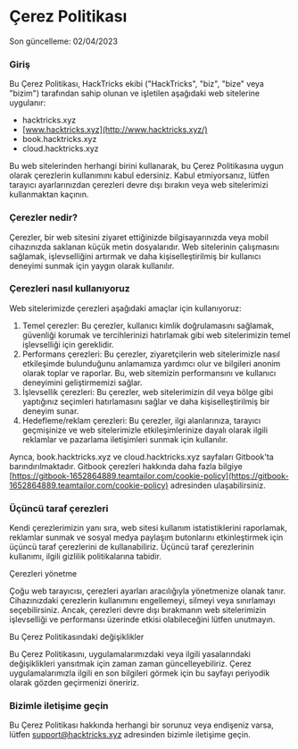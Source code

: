 # Çerez Politikası

Son güncelleme: 02/04/2023

### Giriş

Bu Çerez Politikası, HackTricks ekibi ("HackTricks", "biz", "bize" veya "bizim") tarafından sahip olunan ve işletilen aşağıdaki web sitelerine uygulanır:

* hacktricks.xyz
* [www.hacktricks.xyz](http://www.hacktricks.xyz/)
* book.hacktricks.xyz
* cloud.hacktricks.xyz

Bu web sitelerinden herhangi birini kullanarak, bu Çerez Politikasına uygun olarak çerezlerin kullanımını kabul edersiniz. Kabul etmiyorsanız, lütfen tarayıcı ayarlarınızdan çerezleri devre dışı bırakın veya web sitelerimizi kullanmaktan kaçının.

### Çerezler nedir?

Çerezler, bir web sitesini ziyaret ettiğinizde bilgisayarınızda veya mobil cihazınızda saklanan küçük metin dosyalarıdır. Web sitelerinin çalışmasını sağlamak, işlevselliğini artırmak ve daha kişiselleştirilmiş bir kullanıcı deneyimi sunmak için yaygın olarak kullanılır.

### Çerezleri nasıl kullanıyoruz

Web sitelerimizde çerezleri aşağıdaki amaçlar için kullanıyoruz:

1. Temel çerezler: Bu çerezler, kullanıcı kimlik doğrulamasını sağlamak, güvenliği korumak ve tercihlerinizi hatırlamak gibi web sitelerimizin temel işlevselliği için gereklidir.
2. Performans çerezleri: Bu çerezler, ziyaretçilerin web sitelerimizle nasıl etkileşimde bulunduğunu anlamamıza yardımcı olur ve bilgileri anonim olarak toplar ve raporlar. Bu, web sitemizin performansını ve kullanıcı deneyimini geliştirmemizi sağlar.
3. İşlevsellik çerezleri: Bu çerezler, web sitelerimizin dil veya bölge gibi yaptığınız seçimleri hatırlamasını sağlar ve daha kişiselleştirilmiş bir deneyim sunar.
4. Hedefleme/reklam çerezleri: Bu çerezler, ilgi alanlarınıza, tarayıcı geçmişinize ve web sitelerimizle etkileşimlerinize dayalı olarak ilgili reklamlar ve pazarlama iletişimleri sunmak için kullanılır.

Ayrıca, book.hacktricks.xyz ve cloud.hacktricks.xyz sayfaları Gitbook'ta barındırılmaktadır. Gitbook çerezleri hakkında daha fazla bilgiye [https://gitbook-1652864889.teamtailor.com/cookie-policy](https://gitbook-1652864889.teamtailor.com/cookie-policy) adresinden ulaşabilirsiniz.

### Üçüncü taraf çerezleri

Kendi çerezlerimizin yanı sıra, web sitesi kullanım istatistiklerini raporlamak, reklamlar sunmak ve sosyal medya paylaşım butonlarını etkinleştirmek için üçüncü taraf çerezlerini de kullanabiliriz. Üçüncü taraf çerezlerinin kullanımı, ilgili gizlilik politikalarına tabidir.

Çerezleri yönetme

Çoğu web tarayıcısı, çerezleri ayarları aracılığıyla yönetmenize olanak tanır. Cihazınızdaki çerezlerin kullanımını engellemeyi, silmeyi veya sınırlamayı seçebilirsiniz. Ancak, çerezleri devre dışı bırakmanın web sitelerimizin işlevselliği ve performansı üzerinde etkisi olabileceğini lütfen unutmayın.

Bu Çerez Politikasındaki değişiklikler

Bu Çerez Politikasını, uygulamalarımızdaki veya ilgili yasalarındaki değişiklikleri yansıtmak için zaman zaman güncelleyebiliriz. Çerez uygulamalarımızla ilgili en son bilgileri görmek için bu sayfayı periyodik olarak gözden geçirmenizi öneririz.

### Bizimle iletişime geçin

Bu Çerez Politikası hakkında herhangi bir sorunuz veya endişeniz varsa, lütfen [support@hacktricks.xyz](mailto:support@hacktricks.xyz) adresinden bizimle iletişime geçin.
